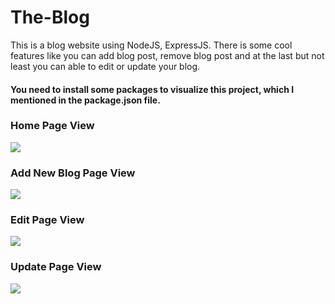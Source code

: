 # The-Blog 
This is a blog website using NodeJS, ExpressJS. There is some cool features like you can add blog post, remove blog post and at the last but not least  you can able to edit or update  your blog. 
#### You need to install some packages to visualize this project, which I mentioned in the package.json file. 
### Home Page View
![](https://github.com/SohelRaja/My_RESTful_blog_app/blob/master/screenshots/myblogHome.PNG)
### Add New Blog Page View
![](https://github.com/SohelRaja/My_RESTful_blog_app/blob/master/screenshots/myblogNewBlog.PNG)
### Edit Page View
![](https://github.com/SohelRaja/My_RESTful_blog_app/blob/master/screenshots/myblogEdit.PNG)
### Update Page View
![](https://github.com/SohelRaja/My_RESTful_blog_app/blob/master/screenshots/myblogSpecificPost.PNG)
